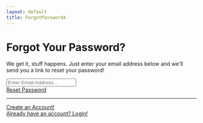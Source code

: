 ```yaml
---
layout: default
title: ForgotPassword4
---
```

<div class="container">

<!-- Outer Row -->
<div class="row justify-content-center">

<div class="col-xl-10 col-lg-12 col-md-9">

<div class="card o-hidden border-0 shadow-lg my-5">
  <div class="card-body p-0">
    <!-- Nested Row within Card Body -->
    <div class="row">
      <div class="col-lg-6 d-none d-lg-block bg-password-image"></div>
      <div class="col-lg-6">
<div class="p-5">
  <div class="text-center">
    <h1 class="h4 text-gray-900 mb-2">Forgot Your Password?</h1>
    <p class="mb-4">We get it, stuff happens. Just enter your email address below and we'll send you a link to reset your password!</p>
  </div>
  <form class="user" id="resetpass-form">
    <div class="form-group">
      <input type="email" class="form-control form-control-user" id="txtEmail" aria-describedby="emailHelp" placeholder="Enter Email Address...">
    </div>
    <a href="#" class="btn btn-primary btn-user btn-block" id="btnResetPass">
      Reset Password
    </a>
  </form>
  <hr>
  <div class="text-center">
    <a class="small" id="btnSignup" href="{{ site.url }}{{ site.baseurl }}/docs/addons/register4/">Create an Account!</a>
  </div>
  <div class="text-center">
    <a class="small" id="btnLogin2" href="{{ site.url }}{{ site.baseurl }}/docs/addons/login4/">Already have an account? Login!</a>
  </div>
</div>
      </div>
    </div>
  </div>
</div>
<script>
    //Reset Password
    const loginForm = document.getElementById('resetpass-form');
    const resetPass = document.querySelector("#btnResetPass");  
    btnResetPass.addEventListener('click', (e) => {
        e.preventDefault();
        // const email = txtEmail.value;
        // const auth = firebase.auth();
        // auth.sendPasswordResetEmail(email) //async promise.
        //     .then( () => {
        //     console.log("Check your email, password reset sent successfully.")
        //     resetPass.reset();
        //     window.location.href="/";
        // })
        // .catch(e => {
        //     console.error("Error: ", e);
        // });

    });
</script>
<!-- <script src="{{ site.url }}{{ site.baseurl }}/assets/js/app.js"></script> -->